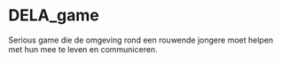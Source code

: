 # DELA_game
Serious game die de omgeving rond een rouwende jongere moet helpen met hun mee te leven en communiceren. 

